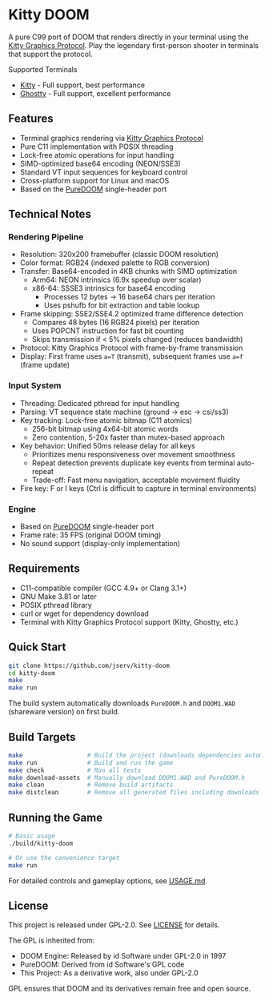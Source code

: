 # Kitty DOOM

A pure C99 port of DOOM that renders directly in your terminal using the [Kitty Graphics Protocol](https://sw.kovidgoyal.net/kitty/graphics-protocol/).
Play the legendary first-person shooter in terminals that support the protocol.

Supported Terminals
- [Kitty](https://sw.kovidgoyal.net/kitty/) - Full support, best performance
- [Ghostty](https://ghostty.org) - Full support, excellent performance

## Features

- Terminal graphics rendering via [Kitty Graphics Protocol](https://sw.kovidgoyal.net/kitty/graphics-protocol/)
- Pure C11 implementation with POSIX threading
- Lock-free atomic operations for input handling
- SIMD-optimized base64 encoding (NEON/SSE3)
- Standard VT input sequences for keyboard control
- Cross-platform support for Linux and macOS
- Based on the [PureDOOM](https://github.com/Daivuk/PureDOOM) single-header port

## Technical Notes

### Rendering Pipeline
- Resolution: 320x200 framebuffer (classic DOOM resolution)
- Color format: RGB24 (indexed palette to RGB conversion)
- Transfer: Base64-encoded in 4KB chunks with SIMD optimization
  * Arm64: NEON intrinsics (6.9x speedup over scalar)
  * x86-64: SSSE3 intrinsics for base64 encoding
    - Processes 12 bytes → 16 base64 chars per iteration
    - Uses pshufb for bit extraction and table lookup
- Frame skipping: SSE2/SSE4.2 optimized frame difference detection
  * Compares 48 bytes (16 RGB24 pixels) per iteration
  * Uses POPCNT instruction for fast bit counting
  * Skips transmission if < 5% pixels changed (reduces bandwidth)
- Protocol: Kitty Graphics Protocol with frame-by-frame transmission
- Display: First frame uses `a=T` (transmit), subsequent frames use `a=f` (frame update)

### Input System
- Threading: Dedicated pthread for input handling
- Parsing: VT sequence state machine (ground → esc → csi/ss3)
- Key tracking: Lock-free atomic bitmap (C11 atomics)
  * 256-bit bitmap using 4x64-bit atomic words
  * Zero contention, 5-20x faster than mutex-based approach
- Key behavior: Unified 50ms release delay for all keys
  * Prioritizes menu responsiveness over movement smoothness
  * Repeat detection prevents duplicate key events from terminal auto-repeat
  * Trade-off: Fast menu navigation, acceptable movement fluidity
- Fire key: F or I keys (Ctrl is difficult to capture in terminal environments)

### Engine
- Based on [PureDOOM](https://github.com/Daivuk/PureDOOM) single-header port
- Frame rate: 35 FPS (original DOOM timing)
- No sound support (display-only implementation)

## Requirements

- C11-compatible compiler (GCC 4.9+ or Clang 3.1+)
- GNU Make 3.81 or later
- POSIX pthread library
- curl or wget for dependency download
- Terminal with Kitty Graphics Protocol support (Kitty, Ghostty, etc.)

## Quick Start

```bash
git clone https://github.com/jserv/kitty-doom
cd kitty-doom
make
make run
```

The build system automatically downloads `PureDOOM.h` and `DOOM1.WAD` (shareware version) on first build.

## Build Targets

```bash
make                  # Build the project (downloads dependencies automatically)
make run              # Build and run the game
make check            # Run all tests
make download-assets  # Manually download DOOM1.WAD and PureDOOM.h
make clean            # Remove build artifacts
make distclean        # Remove all generated files including downloads
```

## Running the Game

```bash
# Basic usage
./build/kitty-doom

# Or use the convenience target
make run
```

For detailed controls and gameplay options, see [USAGE.md](USAGE.md).

## License

This project is released under GPL-2.0. See [LICENSE](LICENSE) for details.

The GPL is inherited from:
- DOOM Engine: Released by id Software under GPL-2.0 in 1997
- PureDOOM: Derived from id Software's GPL code
- This Project: As a derivative work, also under GPL-2.0

GPL ensures that DOOM and its derivatives remain free and open source.
